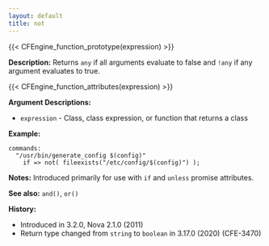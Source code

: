 ```yaml
---
layout: default
title: not
---
```


{{< CFEngine_function_prototype(expression) >}}

**Description:** Returns `any` if all arguments evaluate to false and `!any` if
any argument evaluates to true.

{{< CFEngine_function_attributes(expression) >}}

**Argument Descriptions:**

- `expression` - Class, class expression, or function that returns a class

**Example:**

```cf3
commands:
  "/usr/bin/generate_config $(config)"
    if => not( fileexists("/etc/config/$(config)") );
```

**Notes:** Introduced primarily for use with `if` and `unless` promise attributes.

**See also:** `and()`, `or()`

**History:**

- Introduced in 3.2.0, Nova 2.1.0 (2011)
- Return type changed from `string` to `boolean` in 3.17.0 (2020) (CFE-3470)
